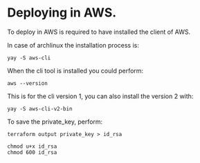 # Deploying in AWS.

To deploy in AWS is required to have installed the client of AWS.

In case of archlinux the installation process is:

```
yay -S aws-cli
```

When the cli tool is installed you could perform:
```
aws --version
```
This is for the cli version 1, you can also install the version 2 with:

```
yay -S aws-cli-v2-bin
```

To save the private_key, perform:
```
terraform output private_key > id_rsa

chmod u+x id_rsa
chmod 600 id_rsa
```
